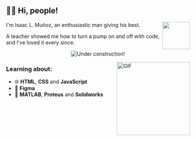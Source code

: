 ## 👋🏽 Hi, people!

<a href="https://twitter.com/isaaleonardo" target="_blank">
  <img width="75" align="right" src="twitter-logo.png" />
</a>

I'm Isaac L. Muñoz, an enthusiastic man giving his best.

A teacher showed me how to turn a pump on and off with code, and I've loved it every since.

<div align="center">
  
  ![Under construction!](https://user-images.githubusercontent.com/282759/84681715-8c7cb580-af02-11ea-85a4-05d069c72121.gif)
  
</div>

<img hight="400" width="200" alt="GIF" align="right" src="https://media.giphy.com/media/f9RGISl9RmNOsWR5NP/giphy.gif" />

### Learning about:

- 🌐 **HTML**, **CSS** and **JavaScript**
- 🎨 **Figma**
- 🦾 **MATLAB**, **Proteus** and **Solidworks**
